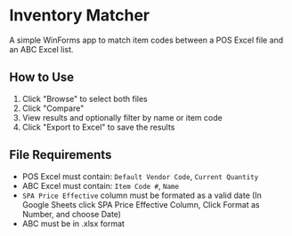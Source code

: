 # Inventory Matcher

A simple WinForms app to match item codes between a POS Excel file and an ABC Excel list.

## How to Use

1. Click "Browse" to select both files
2. Click "Compare"
3. View results and optionally filter by name or item code
4. Click "Export to Excel" to save the results

## File Requirements

- POS Excel must contain: `Default Vendor Code`, `Current Quantity`
- ABC Excel must contain: `Item Code #`, `Name`
- `SPA Price Effective` column must be formated as a valid date (In Google Sheets click SPA Price Effective Column, Click Format as Number, and choose Date)
- ABC must be in .xlsx format


